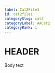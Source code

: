 ```yaml
---
label: Cat2File1
id: cat2file1
categorySlug: cat2
categoryLabel: AACat2
categoryRank: 1
---
```


# HEADER

Body text
